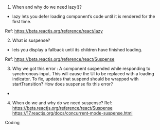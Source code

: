 1. When and why do we need lazy()?

- lazy lets you defer loading component’s code until it is rendered for the first time.

Ref:
https://beta.reactjs.org/reference/react/lazy

2. What is suspense?

- <Suspense> lets you display a fallback until its children have finished loading.

Ref:
https://beta.reactjs.org/reference/react/Suspense

3. Why we got this error : A component suspended while responding to synchronous input. This will cause the UI to be replaced with a loading indicator. To fix, updates that suspend should be wrapped with startTransition? How does suspense fix this error?

-

4. When do we and why do we need suspense?
   Ref:
   https://beta.reactjs.org/reference/react/Suspense
   https://17.reactjs.org/docs/concurrent-mode-suspense.html

Coding